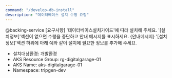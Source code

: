 ```yaml
---
command: "/develop-db-install"
description: "데이터베이스 설치 수행 요청"
---
```


@backing-service
[요구사항]
'데이터베이스설치가이드'에 따라 설치해 주세요.
'[설치정보]'섹션이 없으면 수행을 중단하고 안내 메시지를 표시하세요.
{안내메시지}
'[설치정보]'섹션 하위에 아래 예와 같이 설치에 필요한 정보를 추가해 주세요.
- 설치대상환경: 개발환경
- AKS Resource Group: rg-digitalgarage-01
- AKS Name: aks-digitalgarage-01
- Namespace: tripgen-dev